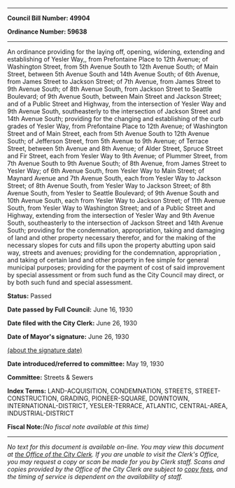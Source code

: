 

********

**Council Bill Number: 49904**
   
**Ordinance Number: 59638**
********

 An ordinance providing for the laying off, opening, widening, extending and establishing of Yesler Way,, from Prefontaine Place to 12th Avenue; of Washington Street, from 5th Avenue South to 12th Avenue South; of Main Street, between 5th Avenue South and 14th Avenue South; of 6th Avenue, from James Street to Jackson Street; of 7th Avenue, from James Street to 9th Avenue South; of 8th Avenue South, from Jackson Street to Seattle Boulevard; of 9th Avenue South, between Main Street and Jackson Street; and of a Public Street and Highway, from the intersection of Yesler Way and 9th Avenue South, southeasterly to the intersection of Jackson Street and 14th Avenue South; providing for the changing and establishing of the curb grades of Yesler Way, from Prefontaine Place to 12th Avenue; of Washington Street and of Main Street, each from 5th Avenue South to 12th Avenue South; of Jefferson Street, from 5th Avenue to 9th Avenue; of Terrace Street, between 5th Avenue and 8th Avenue; of Alder Street, Spruce Street and Fir Street, each from Yesler Way to 9th Avenue; of Plummer Street, from 7th Avenue South to 9th Avenue South; of 8th Avenue, from James Street to Yesler Way; of 6th Avenue South, from Yesler Way to Main Street; of Maynard Avenue and 7th Avenue South, each from Yesler Way to Jackson Street; of 8th Avenue South, from Yesler Way to Jackson Street; of 8th Avenue South, from Yesler to Seattle Boulevard; of 9th Avenue South and 10th Avenue South, each from Yesler Way to Jackson Street; of 11th Avenue South, from Yesler Way to Washington Street; and of a Public Street and Highway, extending from the intersection of Yesler Way and 9th Avenue South, southeasterly to the intersection of Jackson Street and 14th Avenue South; providing for the condemnation, appropriation, taking and damaging of land and other property necessary therefor, and for the making of the necessary slopes for cuts and fills upon the property abutting upon said way, streets and avenues; providing for the condemnation, appropriation , and taking of certain land and other property in fee simple for general municipal purposes; providing for the payment of cost of said improvement by special assessment or from such fund as the City Council may direct, or by both such fund and special assessment.

**Status:** Passed
   
**Date passed by Full Council:** June 16, 1930
   
**Date filed with the City Clerk:** June 26, 1930
   
**Date of Mayor's signature:** June 26, 1930
   
[(about the signature date)](/~public/approvaldate.htm)
   
   
   
**Date introduced/referred to committee:** May 19, 1930
   
**Committee:** Streets & Sewers
   
   
**Index Terms:** LAND-ACQUISITION, CONDEMNATION, STREETS, STREET-CONSTRUCTION, GRADING, PIONEER-SQUARE, DOWNTOWN, INTERNATIONAL-DISTRICT, YESLER-TERRACE, ATLANTIC, CENTRAL-AREA, INDUSTRIAL-DISTRICT

**Fiscal Note:**_(No fiscal note available at this time)_
********

_No text for this document is available on-line. You may view this document at [the Office of the City Clerk](http://www.seattle.gov/leg/clerk/contactUs.htm). If you are unable to visit the Clerk's Office, you may request a copy or scan be made for you by Clerk staff. Scans and copies provided by the Office of the City Clerk are subject to [copy fees](http://clerk.seattle.gov/~public/clerkfees.htm), and the timing of service is dependent on the availability of staff._

